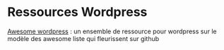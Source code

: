 # Ressources Wordpress

[Awesome wordpress](https://github.com/miziomon/awesome-wordpress) : un ensemble de ressource pour wordpress sur le modèle des awesome liste qui fleurissent sur github
